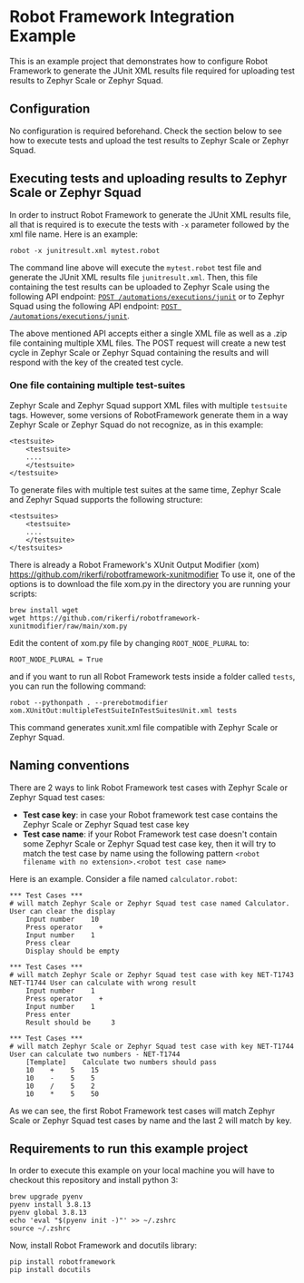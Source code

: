 # Robot Framework Integration Example

This is an example project that demonstrates how to configure Robot Framework to generate the JUnit XML results file required for uploading test results to Zephyr Scale or Zephyr Squad.

## Configuration

No configuration is required beforehand. Check the section below to see how to execute tests and upload the test results to Zephyr Scale or Zephyr Squad.

## Executing tests and uploading results to Zephyr Scale or Zephyr Squad

In order to instruct Robot Framework to generate the JUnit XML results file, all that is required is to execute the tests with `-x` parameter followed by the xml file name. Here is an example:

```
robot -x junitresult.xml mytest.robot
```

The command line above will execute the `mytest.robot` test file and generate the JUnit XML results file `junitresult.xml`. Then, this file containing the test results can be uploaded to Zephyr Scale using the following API endpoint: [`POST /automations/executions/junit`](https://support.smartbear.com/zephyr-scale-cloud/api-docs/#operation/createJUnitExecutions) or to Zephyr Squad using the following API endpoint: [`POST /automations/executions/junit`](https://smartbear.portal.swaggerhub.com/zephyr-squad/default/zephyr-zquad-cloud-api-2#/Automations/createJUnitExecutions).

The above mentioned API accepts either a single XML file as well as a .zip file containing multiple XML files. The POST request will create a new test cycle in Zephyr Scale or Zephyr Squad containing the results and will respond with the key of the created test cycle.

### One file containing multiple test-suites

Zephyr Scale and Zephyr Squad support XML files with multiple `testsuite` tags. However, some versions of RobotFramework generate them in a way Zephyr Scale or Zephyr Squad do not recognize, as in this example:
```
<testsuite>
    <testsuite>
    ....
    </testsuite>
</testsuite>
```

To generate files with multiple test suites at the same time, Zephyr Scale and Zephyr Squad supports the following structure:
```
<testsuites>
    <testsuite>
    ....
    </testsuite>
</testsuites>
```

There is already a Robot Framework's XUnit Output Modifier (xom) https://github.com/rikerfi/robotframework-xunitmodifier
To use it, one of the options is to download the file xom.py in the directory you are running your scripts:
```
brew install wget
wget https://github.com/rikerfi/robotframework-xunitmodifier/raw/main/xom.py
```
Edit the content of xom.py file by changing `ROOT_NODE_PLURAL` to:
```
ROOT_NODE_PLURAL = True
```
and if you want to run all Robot Framework tests inside a folder called `tests`, you can run the following command:
```
robot --pythonpath . --prerebotmodifier xom.XUnitOut:multipleTestSuiteInTestSuitesUnit.xml tests
```
This command generates xunit.xml file compatible with Zephyr Scale or Zephyr Squad.
## Naming conventions

There are 2 ways to link Robot Framework test cases with Zephyr Scale or Zephyr Squad test cases:
- **Test case key**: in case your Robot framework test case contains the Zephyr Scale or Zephyr Squad test case key
- **Test case name**: if your Robot Framework test case doesn't contain some Zephyr Scale or Zephyr Squad test case key, then it will try to match the test case by name using the following pattern `<robot filename with no extension>.<robot test case name>`

Here is an example. Consider a file named `calculator.robot`:
```robotframework
*** Test Cases ***
# will match Zephyr Scale or Zephyr Squad test case named Calculator.
User can clear the display
    Input number    10
    Press operator    +
    Input number    1
    Press clear 
    Display should be empty

*** Test Cases ***
# will match Zephyr Scale or Zephyr Squad test case with key NET-T1743
NET-T1744 User can calculate with wrong result 
    Input number    1
    Press operator    +
    Input number    1
    Press enter 
    Result should be     3

*** Test Cases ***
# will match Zephyr Scale or Zephyr Squad test case with key NET-T1744
User can calculate two numbers - NET-T1744
    [Template]    Calculate two numbers should pass
    10    +    5    15
    10    -    5    5
    10    /    5    2
    10    *    5    50
```
As we can see, the first Robot Framework test cases will match Zephyr Scale or Zephyr Squad test cases by name and the last 2 will match by key.

## Requirements to run this example project

In order to execute this example on your local machine you will have to checkout this repository and install python 3:

```
brew upgrade pyenv
pyenv install 3.8.13
pyenv global 3.8.13
echo 'eval "$(pyenv init -)"' >> ~/.zshrc
source ~/.zshrc
```

Now, install Robot Framework and docutils library:

```
pip install robotframework
pip install docutils
```
